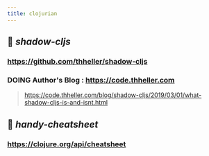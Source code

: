 ```yaml
---
title: clojurian
---
```


## 🐼 *shadow-cljs*
### https://github.com/thheller/shadow-cljs
### DOING Author's Blog : https://code.thheller.com
> https://code.thheller.com/blog/shadow-cljs/2019/03/01/what-shadow-cljs-is-and-isnt.html
## 🐸 *handy-cheatsheet*
### https://clojure.org/api/cheatsheet
